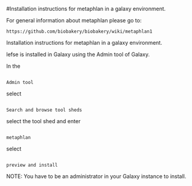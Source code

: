 #Installation instructions for metaphlan in a galaxy environment.

For general information about metaphlan please go to:
```
https://github.com/biobakery/biobakery/wiki/metaphlan1
```
Installation instructions for metaphlan in a galaxy environment.



lefse is installed in Galaxy using the Admin tool of Galaxy.



In the 

```

Admin tool

```

select 

```

Search and browse tool sheds

```

select the tool shed and enter

```

metaphlan

```

select

```

preview and install

```



NOTE:  You have to be an administrator in your Galaxy instance to install.




